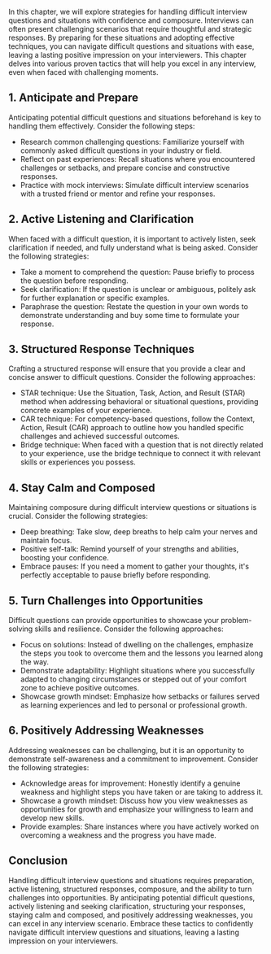 
In this chapter, we will explore strategies for handling difficult interview questions and situations with confidence and composure. Interviews can often present challenging scenarios that require thoughtful and strategic responses. By preparing for these situations and adopting effective techniques, you can navigate difficult questions and situations with ease, leaving a lasting positive impression on your interviewers. This chapter delves into various proven tactics that will help you excel in any interview, even when faced with challenging moments.

**1. Anticipate and Prepare**
-----------------------------

Anticipating potential difficult questions and situations beforehand is key to handling them effectively. Consider the following steps:

* Research common challenging questions: Familiarize yourself with commonly asked difficult questions in your industry or field.
* Reflect on past experiences: Recall situations where you encountered challenges or setbacks, and prepare concise and constructive responses.
* Practice with mock interviews: Simulate difficult interview scenarios with a trusted friend or mentor and refine your responses.

**2. Active Listening and Clarification**
-----------------------------------------

When faced with a difficult question, it is important to actively listen, seek clarification if needed, and fully understand what is being asked. Consider the following strategies:

* Take a moment to comprehend the question: Pause briefly to process the question before responding.
* Seek clarification: If the question is unclear or ambiguous, politely ask for further explanation or specific examples.
* Paraphrase the question: Restate the question in your own words to demonstrate understanding and buy some time to formulate your response.

**3. Structured Response Techniques**
-------------------------------------

Crafting a structured response will ensure that you provide a clear and concise answer to difficult questions. Consider the following approaches:

* STAR technique: Use the Situation, Task, Action, and Result (STAR) method when addressing behavioral or situational questions, providing concrete examples of your experience.
* CAR technique: For competency-based questions, follow the Context, Action, Result (CAR) approach to outline how you handled specific challenges and achieved successful outcomes.
* Bridge technique: When faced with a question that is not directly related to your experience, use the bridge technique to connect it with relevant skills or experiences you possess.

**4. Stay Calm and Composed**
-----------------------------

Maintaining composure during difficult interview questions or situations is crucial. Consider the following strategies:

* Deep breathing: Take slow, deep breaths to help calm your nerves and maintain focus.
* Positive self-talk: Remind yourself of your strengths and abilities, boosting your confidence.
* Embrace pauses: If you need a moment to gather your thoughts, it's perfectly acceptable to pause briefly before responding.

**5. Turn Challenges into Opportunities**
-----------------------------------------

Difficult questions can provide opportunities to showcase your problem-solving skills and resilience. Consider the following approaches:

* Focus on solutions: Instead of dwelling on the challenges, emphasize the steps you took to overcome them and the lessons you learned along the way.
* Demonstrate adaptability: Highlight situations where you successfully adapted to changing circumstances or stepped out of your comfort zone to achieve positive outcomes.
* Showcase growth mindset: Emphasize how setbacks or failures served as learning experiences and led to personal or professional growth.

**6. Positively Addressing Weaknesses**
---------------------------------------

Addressing weaknesses can be challenging, but it is an opportunity to demonstrate self-awareness and a commitment to improvement. Consider the following strategies:

* Acknowledge areas for improvement: Honestly identify a genuine weakness and highlight steps you have taken or are taking to address it.
* Showcase a growth mindset: Discuss how you view weaknesses as opportunities for growth and emphasize your willingness to learn and develop new skills.
* Provide examples: Share instances where you have actively worked on overcoming a weakness and the progress you have made.

**Conclusion**
--------------

Handling difficult interview questions and situations requires preparation, active listening, structured responses, composure, and the ability to turn challenges into opportunities. By anticipating potential difficult questions, actively listening and seeking clarification, structuring your responses, staying calm and composed, and positively addressing weaknesses, you can excel in any interview scenario. Embrace these tactics to confidently navigate difficult interview questions and situations, leaving a lasting impression on your interviewers.
